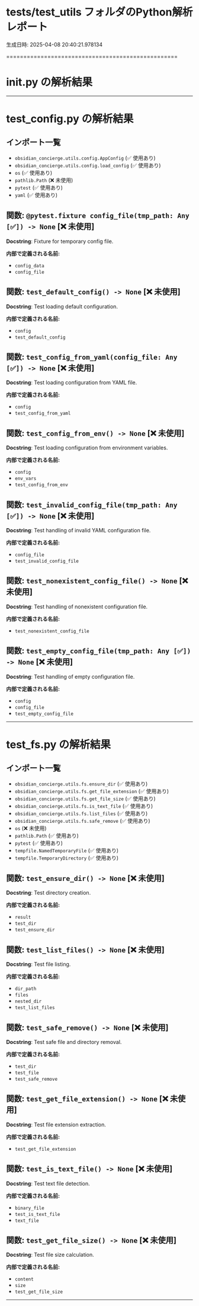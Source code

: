 # tests/test_utils フォルダのPython解析レポート

生成日時: 2025-04-08 20:40:21.978134

==================================================

# __init__.py の解析結果


--------------------------------------------------

# test_config.py の解析結果

## インポート一覧
- `obsidian_concierge.utils.config.AppConfig` (✅ 使用あり)
- `obsidian_concierge.utils.config.load_config` (✅ 使用あり)
- `os` (✅ 使用あり)
- `pathlib.Path` (❌ 未使用)
- `pytest` (✅ 使用あり)
- `yaml` (✅ 使用あり)

## 関数: `@pytest.fixture config_file(tmp_path: Any [✅]) -> None` [❌ 未使用]
**Docstring**: Fixture for temporary config file.

**内部で定義される名前:**
- `config_data`
- `config_file`


## 関数: `test_default_config() -> None` [❌ 未使用]
**Docstring**: Test loading default configuration.

**内部で定義される名前:**
- `config`
- `test_default_config`


## 関数: `test_config_from_yaml(config_file: Any [✅]) -> None` [❌ 未使用]
**Docstring**: Test loading configuration from YAML file.

**内部で定義される名前:**
- `config`
- `test_config_from_yaml`


## 関数: `test_config_from_env() -> None` [❌ 未使用]
**Docstring**: Test loading configuration from environment variables.

**内部で定義される名前:**
- `config`
- `env_vars`
- `test_config_from_env`


## 関数: `test_invalid_config_file(tmp_path: Any [✅]) -> None` [❌ 未使用]
**Docstring**: Test handling of invalid YAML configuration file.

**内部で定義される名前:**
- `config_file`
- `test_invalid_config_file`


## 関数: `test_nonexistent_config_file() -> None` [❌ 未使用]
**Docstring**: Test handling of nonexistent configuration file.

**内部で定義される名前:**
- `test_nonexistent_config_file`


## 関数: `test_empty_config_file(tmp_path: Any [✅]) -> None` [❌ 未使用]
**Docstring**: Test handling of empty configuration file.

**内部で定義される名前:**
- `config`
- `config_file`
- `test_empty_config_file`



--------------------------------------------------

# test_fs.py の解析結果

## インポート一覧
- `obsidian_concierge.utils.fs.ensure_dir` (✅ 使用あり)
- `obsidian_concierge.utils.fs.get_file_extension` (✅ 使用あり)
- `obsidian_concierge.utils.fs.get_file_size` (✅ 使用あり)
- `obsidian_concierge.utils.fs.is_text_file` (✅ 使用あり)
- `obsidian_concierge.utils.fs.list_files` (✅ 使用あり)
- `obsidian_concierge.utils.fs.safe_remove` (✅ 使用あり)
- `os` (❌ 未使用)
- `pathlib.Path` (✅ 使用あり)
- `pytest` (✅ 使用あり)
- `tempfile.NamedTemporaryFile` (✅ 使用あり)
- `tempfile.TemporaryDirectory` (✅ 使用あり)

## 関数: `test_ensure_dir() -> None` [❌ 未使用]
**Docstring**: Test directory creation.

**内部で定義される名前:**
- `result`
- `test_dir`
- `test_ensure_dir`


## 関数: `test_list_files() -> None` [❌ 未使用]
**Docstring**: Test file listing.

**内部で定義される名前:**
- `dir_path`
- `files`
- `nested_dir`
- `test_list_files`


## 関数: `test_safe_remove() -> None` [❌ 未使用]
**Docstring**: Test safe file and directory removal.

**内部で定義される名前:**
- `test_dir`
- `test_file`
- `test_safe_remove`


## 関数: `test_get_file_extension() -> None` [❌ 未使用]
**Docstring**: Test file extension extraction.

**内部で定義される名前:**
- `test_get_file_extension`


## 関数: `test_is_text_file() -> None` [❌ 未使用]
**Docstring**: Test text file detection.

**内部で定義される名前:**
- `binary_file`
- `test_is_text_file`
- `text_file`


## 関数: `test_get_file_size() -> None` [❌ 未使用]
**Docstring**: Test file size calculation.

**内部で定義される名前:**
- `content`
- `size`
- `test_get_file_size`



--------------------------------------------------

